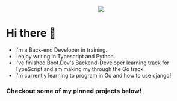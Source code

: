 <p align="center">
  <img src="https://api.boot.dev/v1/users/public/ee21e1fb-6675-4b13-93dd-b05f14c93fb8/thumbnail" >
</p>

# Hi there 👋

- I'm a Back-end Developer in training.
- I enjoy writing in Typescript and Python.
- I've finished Boot.Dev's Backend-Developer learning track for TypeScript and am making my through the Go track.
- I'm currently learning to program in Go and how to use django!

### Checkout some of my pinned projects below!

<!--
**rockefelm/rockefelm** is a ✨ _special_ ✨ repository because its `README.md` (this file) appears on your GitHub profile.

Here are some ideas to get you started:

- 🔭 I’m currently working on ...
- 🌱 I’m currently learning ...
- 👯 I’m looking to collaborate on ...
- 🤔 I’m looking for help with ...
- 💬 Ask me about ...
- 📫 How to reach me: ...
- 
-->
